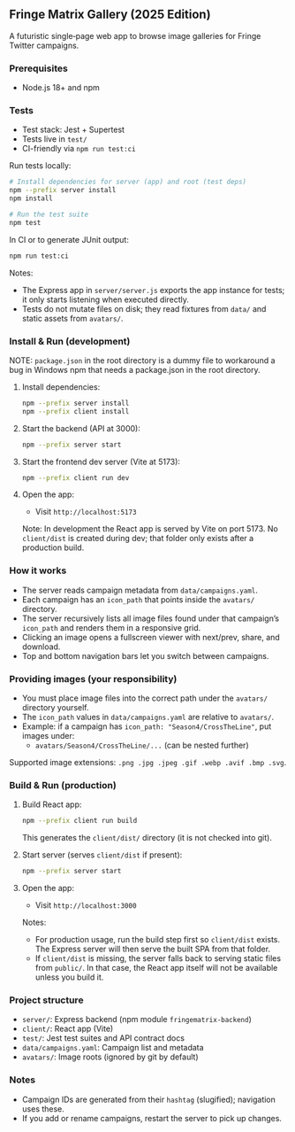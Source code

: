## Fringe Matrix Gallery (2025 Edition)

A futuristic single‑page web app to browse image galleries for Fringe Twitter campaigns.

### Prerequisites
- Node.js 18+ and npm

### Tests

- Test stack: Jest + Supertest
- Tests live in `test/`
- CI-friendly via `npm run test:ci`

Run tests locally:

```bash
# Install dependencies for server (app) and root (test deps)
npm --prefix server install
npm install

# Run the test suite
npm test
```

In CI or to generate JUnit output:

```bash
npm run test:ci
```

Notes:
- The Express app in `server/server.js` exports the app instance for tests; it only starts listening when executed directly.
- Tests do not mutate files on disk; they read fixtures from `data/` and static assets from `avatars/`.

### Install & Run (development)

NOTE: `package.json` in the root directory is a dummy file to workaround a bug in Windows npm that needs a package.json in the root directory.

1. Install dependencies:
   
   ```bash
   npm --prefix server install
   npm --prefix client install
   ```

2. Start the backend (API at 3000):
   
   ```bash
   npm --prefix server start
   ```

3. Start the frontend dev server (Vite at 5173):
   
   ```bash
   npm --prefix client run dev
   ```

3. Open the app:
   - Visit `http://localhost:5173`

   Note: In development the React app is served by Vite on port 5173. No `client/dist` is created during dev; that folder only exists after a production build.

### How it works
- The server reads campaign metadata from `data/campaigns.yaml`.
- Each campaign has an `icon_path` that points inside the `avatars/` directory.
- The server recursively lists all image files found under that campaign’s `icon_path` and renders them in a responsive grid.
- Clicking an image opens a fullscreen viewer with next/prev, share, and download.
- Top and bottom navigation bars let you switch between campaigns.

### Providing images (your responsibility)
- You must place image files into the correct path under the `avatars/` directory yourself.
- The `icon_path` values in `data/campaigns.yaml` are relative to `avatars/`.
- Example: if a campaign has `icon_path: "Season4/CrossTheLine"`, put images under:
  - `avatars/Season4/CrossTheLine/...` (can be nested further)

Supported image extensions: `.png .jpg .jpeg .gif .webp .avif .bmp .svg`.

### Build & Run (production)
1. Build React app:
   
   ```bash
   npm --prefix client run build
   ```

   This generates the `client/dist/` directory (it is not checked into git).

2. Start server (serves `client/dist` if present):
   
   ```bash
   npm --prefix server start
   ```

3. Open the app:
   - Visit `http://localhost:3000`

   Notes:
   - For production usage, run the build step first so `client/dist` exists. The Express server will then serve the built SPA from that folder.
   - If `client/dist` is missing, the server falls back to serving static files from `public/`. In that case, the React app itself will not be available unless you build it.

### Project structure
- `server/`: Express backend (npm module `fringematrix-backend`)
- `client/`: React app (Vite)
- `test/`: Jest test suites and API contract docs
- `data/campaigns.yaml`: Campaign list and metadata
- `avatars/`: Image roots (ignored by git by default)

### Notes
- Campaign IDs are generated from their `hashtag` (slugified); navigation uses these.
- If you add or rename campaigns, restart the server to pick up changes.
